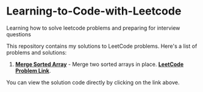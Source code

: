 # Learning-to-Code-with-Leetcode

Learning how to solve leetcode problems and preparing for interview questions

This repository contains my solutions to LeetCode problems. Here's a list of problems and solutions:

1. **[Merge Sorted Array](Solutions\88-Merge-Sorted-Array.py)** - Merge two sorted arrays in place. **[LeetCode Problem Link](https://leetcode.com/problems/merge-sorted-array/description/)**.

You can view the solution code directly by clicking on the link above.
